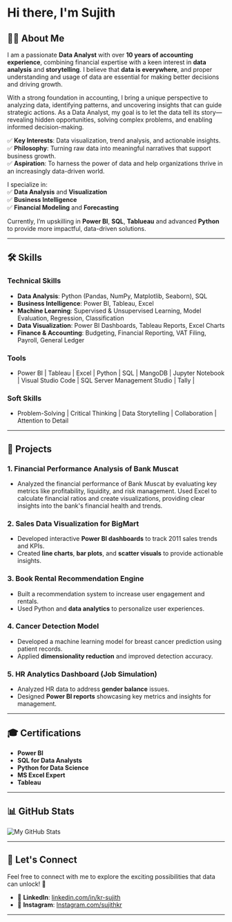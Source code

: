 # Hi there, I'm Sujith 

## 👨‍💻 About Me  
I am a passionate **Data Analyst** with over **10 years of accounting experience**, combining financial expertise with a keen interest in **data analysis** and **storytelling**. I believe that **data is everywhere**, and proper understanding and usage of data are essential for making better decisions and driving growth.

With a strong foundation in accounting, I bring a unique perspective to analyzing data, identifying patterns, and uncovering insights that can guide strategic actions. As a Data Analyst, my goal is to let the data tell its story—revealing hidden opportunities, solving complex problems, and enabling informed decision-making.
 
✅ **Key Interests**: Data visualization, trend analysis, and actionable insights.  
✅ **Philosophy**: Turning raw data into meaningful narratives that support business growth.   
✅ **Aspiration**: To harness the power of data and help organizations thrive in an increasingly data-driven world.  
  
I specialize in:  
✅ **Data Analysis** and **Visualization**  
✅ **Business Intelligence**  
✅ **Financial Modeling** and **Forecasting**

Currently, I’m upskilling in **Power BI**, **SQL**, **Tablueau** and advanced **Python** to provide more impactful, data-driven solutions.  

---

## 🛠️ Skills  

### **Technical Skills**  
- **Data Analysis**: Python (Pandas, NumPy, Matplotlib, Seaborn), SQL  
- **Business Intelligence**: Power BI, Tableau, Excel  
- **Machine Learning**: Supervised & Unsupervised Learning, Model Evaluation, Regression, Classification  
- **Data Visualization**: Power BI Dashboards, Tableau Reports, Excel Charts  
- **Finance & Accounting**: Budgeting, Financial Reporting, VAT Filing, Payroll, General Ledger

### **Tools**  
- Power BI | Tableau | Excel | Python | SQL | MangoDB | Jupyter Notebook | Visual Studio Code | SQL Server Management Studio | Tally |

### **Soft Skills**  
- Problem-Solving | Critical Thinking | Data Storytelling | Collaboration | Attention to Detail  

---

## 💼 Projects  

### **1. Financial Performance Analysis of Bank Muscat**  
- Analyzed the financial performance of Bank Muscat by evaluating key metrics like profitability, liquidity, and risk management. Used Excel to calculate financial ratios and create visualizations, providing clear insights into the bank's financial health and trends. 

### **2. Sales Data Visualization for BigMart**  
- Developed interactive **Power BI dashboards** to track 2011 sales trends and KPIs.  
- Created **line charts**, **bar plots**, and **scatter visuals** to provide actionable insights.  

### **3. Book Rental Recommendation Engine**  
- Built a recommendation system to increase user engagement and rentals.  
- Used Python and **data analytics** to personalize user experiences.  

### **4. Cancer Detection Model**  
- Developed a machine learning model for breast cancer prediction using patient records.  
- Applied **dimensionality reduction** and improved detection accuracy.  

### **5. HR Analytics Dashboard (Job Simulation)**  
- Analyzed HR data to address **gender balance** issues.  
- Designed **Power BI reports** showcasing key metrics and insights for management.  

---

## 🎓 Certifications  

- **Power BI**
- **SQL for Data Analysts**  
- **Python for Data Science**
- **MS Excel Expert**
- **Tableau**

---

## 📊 GitHub Stats  

![My GitHub Stats](https://github-readme-stats.vercel.app/api?username=Sujith-KR&show_icons=true&theme=default)  

---

## 🤝 Let's Connect  
Feel free to connect with me to explore the exciting possibilities that data can unlock! 🚀

- 💼 **LinkedIn**: [linkedin.com/in/kr-sujith](https://www.linkedin.com/in/kr-sujith)
- 💼 **Instagram**: [Instagram.com/sujithkr](https://www.instagram.com/sujithkr)    

---  
